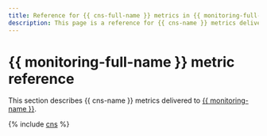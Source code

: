 ```yaml
---
title: Reference for {{ cns-full-name }} metrics in {{ monitoring-full-name }}
description: This page is a reference for {{ cns-name }} metrics delivered to {{ monitoring-full-name }}.
---
```


# {{ monitoring-full-name }} metric reference

This section describes {{ cns-name }} metrics delivered to [{{ monitoring-name }}](../monitoring/).

{% include [cns](../_includes/monitoring/metrics-ref/cns.md) %}